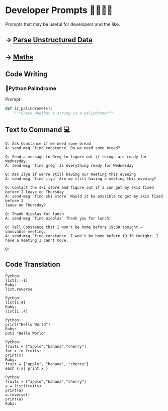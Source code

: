 # Developer Prompts 👨‍💻👩‍💻

Prompts that may be useful for developers and the like.

## -> [Parse Unstructured Data](../analysis/README.md#parse)
## -> [Maths](../analysis/README.md#maths)

## Code Writing

### 🐍Python Palindrome

Prompt:
```python
def is_palindrome(s):
    """Check whether a string is a palindrome"""
```

## Text to Command 💻
```
Q: Ask Constance if we need some bread
A: send-msg `find constance` Do we need some bread?

Q: Send a message to Greg to figure out if things are ready for Wednesday.
A: send-msg `find greg` Is everything ready for Wednesday

Q: Ask Ilya if we're still having our meeting this evening
A: send-msg `find ilya` Are we still having a meeting this evening?

Q: Contact the ski store and figure out if I can get my skis fixed before I leave on Thursday
A: send-msg `find ski store` Would it be possible to get my skis fixed before I 
leave on Thursday?

Q: Thank Nicolas for lunch
A: send-msg `find nicolas` Thank you for lunch!

Q: Tell Constance that I won't be home before 19:30 tonight — unmovable meeting.
A: send-msg `find constance` I won't be home before 19:30 tonight. I have a meeting I can't move.

Q:
```

## Code Translation

```
Python:
list[::-1] 
Ruby:
list.reverse 

Python:
list[1:4] 
Ruby:
list[1..4]

Python:
print("Hello World")
Ruby:
puts "Hello World"

Python: 
fruits = ["apple","banana","cherry"] 
for x in fruits:
print(x)
Ruby: 
fruit = ["apple", "banana", "cherry"]
each {|x| print x } 

Python: 
fruits = ["apple","banana","cherry"] 
a = list(fruits) 
print(a) 
a.reverse() 
print(a)
Ruby:
```
